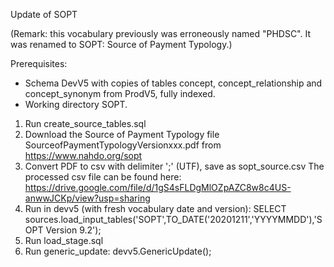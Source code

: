 Update of SOPT

(Remark: this vocabulary previously was erroneously named "PHDSC". It was renamed to SOPT: Source of Payment Typology.)

Prerequisites:
- Schema DevV5 with copies of tables concept, concept_relationship and concept_synonym from ProdV5, fully indexed.
- Working directory SOPT.

1. Run create_source_tables.sql
2. Download the Source of Payment Typology file SourceofPaymentTypologyVersionxxx.pdf from https://www.nahdo.org/sopt
3. Convert PDF to csv with delimiter ';' (UTF), save as sopt_source.csv 
The processed csv file can be found here: https://drive.google.com/file/d/1gS4sFLDgMlOZpAZC8w8c4US-anwwJCKp/view?usp=sharing
4. Run in devv5 (with fresh vocabulary date and version): SELECT sources.load_input_tables('SOPT',TO_DATE('20201211','YYYYMMDD'),'SOPT Version 9.2');
5. Run load_stage.sql
6. Run generic_update: devv5.GenericUpdate();
